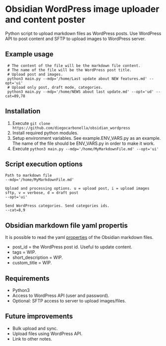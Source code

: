 # Obsidian WordPress image uploader and content poster

Python script to upload markdown files as WordPress posts. 
Use WordPress API to post content and SFTP to upload images to WordPress server.

## Example usage

```
 # The content of the file will be the markdown file content. 
 # The name of the file will be the WordPress post title.
 # Upload post and images.
 python3 main.py --mdp='/home/Last update about NEW features.md' --opt='ui'
 # Upload only post, draft mode, categories.
 python3 main.py --mdp='/home/NEWS about last update.md' --opt='ud' --cat=89,78
```

## Installation

1. Execute ``git clone https://github.com/diegocarbonella/obsidian_wordpress``
2. Install required python modules.
3. Setup environment variables. See example.ENV_VARS.py as an example. The name of the file should be ENV_VARS.py in order to make it work.
4. Execute ``python3 main.py --mdp='/home/MyMarkdownFile.md' --opt='ui'``

## Script execution options

```
Path to markdown file
--mdp='/home/MyMarkdownFile.md'

Upload and processing options. u = upload post, i = upload images sftp, v = verbose, d = draft post
--opt='ui'

Send WordPress categories. Send categories ids.
--cat=8,9
```

## Obsidian markdown file yaml propertis

It is possible to read the yaml [properties](https://help.obsidian.md/Editing+and+formatting/Properties) of the Obsidian markdown files.
- post_id = the WordPress post id. Useful to update content.
- tags = WIP.
- short_description = WIP.
- custom_title = WIP.

## Requirements 

- Python3 
- Access to WordPress API (user and password).
- Optional: SFTP access to server to upload images/files.

## Future improvements

- Bulk upload and sync.
- Upload files using WordPress API. 
- Link to other notes.